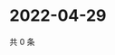 # 2022-04-29

共 0 条

<!-- BEGIN WEIBO -->
<!-- 最后更新时间 Fri Apr 29 2022 18:16:31 GMT+0800 (China Standard Time) -->

<!-- END WEIBO -->

